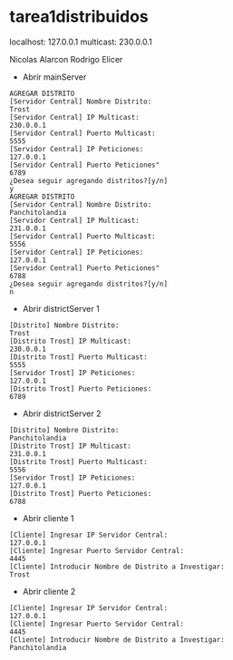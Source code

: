 # tarea1distribuidos
localhost: 127.0.0.1
multicast: 230.0.0.1

Nicolas Alarcon
Rodrigo Elicer

* Abrir mainServer
```
AGREGAR DISTRITO
[Servidor Central] Nombre Distrito:
Trost
[Servidor Central] IP Multicast:
230.0.0.1
[Servidor Central] Puerto Multicast:
5555
[Servidor Central] IP Peticiones:
127.0.0.1
[Servidor Central] Puerto Peticiones"
6789
¿Desea seguir agregando distritos?[y/n]
y
AGREGAR DISTRITO
[Servidor Central] Nombre Distrito:
Panchitolandia
[Servidor Central] IP Multicast:
231.0.0.1
[Servidor Central] Puerto Multicast:
5556
[Servidor Central] IP Peticiones:
127.0.0.1
[Servidor Central] Puerto Peticiones"
6788
¿Desea seguir agregando distritos?[y/n]
n
```

* Abrir districtServer 1
```
[Distrito] Nombre Distrito:
Trost
[Distrito Trost] IP Multicast:
230.0.0.1
[Distrito Trost] Puerto Multicast:
5555
[Servidor Trost] IP Peticiones:
127.0.0.1
[Distrito Trost] Puerto Peticiones:
6789
```

* Abrir districtServer 2
```
[Distrito] Nombre Distrito:
Panchitolandia
[Distrito Trost] IP Multicast:
231.0.0.1
[Distrito Trost] Puerto Multicast:
5556
[Servidor Trost] IP Peticiones:
127.0.0.1
[Distrito Trost] Puerto Peticiones:
6788
```

* Abrir cliente 1
```
[Cliente] Ingresar IP Servidor Central:
127.0.0.1
[Cliente] Ingresar Puerto Servidor Central:
4445
[Cliente] Introducir Nombre de Distrito a Investigar:
Trost
```

* Abrir cliente 2
```
[Cliente] Ingresar IP Servidor Central:
127.0.0.1
[Cliente] Ingresar Puerto Servidor Central:
4445
[Cliente] Introducir Nombre de Distrito a Investigar:
Panchitolandia
```
